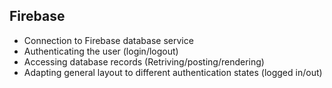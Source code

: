 ## Firebase

- Connection to Firebase database service
- Authenticating the user (login/logout)
- Accessing database records (Retriving/posting/rendering)
- Adapting general layout to different authentication states (logged in/out)